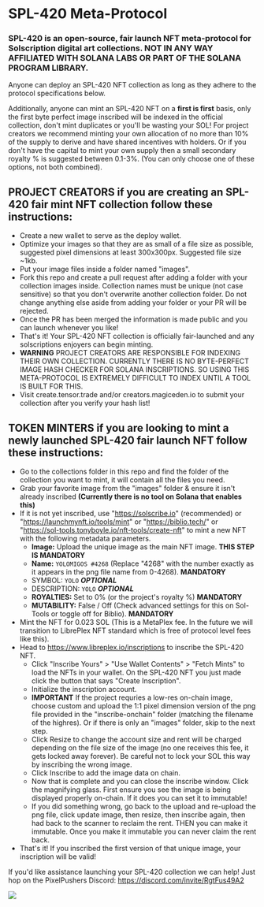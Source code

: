 # SPL-420 Meta-Protocol
### SPL-420 is an open-source, fair launch NFT meta-protocol for Solscription digital art collections. **NOT IN ANY WAY AFFILIATED WITH SOLANA LABS OR PART OF THE SOLANA PROGRAM LIBRARY.**

Anyone can deploy an SPL-420 NFT collection as long as they adhere to the protocol specifications below.

Additionally, anyone can mint an SPL-420 NFT on a **first is first** basis, only the first byte perfect image inscribed will be indexed in the official collection, don't mint duplicates or you'll be wasting your SOL! For project creators we recommend minting your own allocation of no more than 10% of the supply to derive and have shared incentives with holders. Or if you don't have the capital to mint your own supply then a small secondary royalty % is suggested between 0.1-3%. (You can only choose one of these options, not both combined).

## **PROJECT CREATORS** if you are creating an SPL-420 fair mint NFT collection follow these instructions:
- Create a new wallet to serve as the deploy wallet.
- Optimize your images so that they are as small of a file size as possible, suggested pixel dimensions at least 300x300px. Suggested file size ~1kb.
- Put your image files inside a folder named "images".
- Fork this repo and create a pull request after adding a folder with your collection images inside. Collection names must be unique (not case sensitive) so that you don't overwrite another collection folder. Do not change anything else aside from adding your folder or your PR will be rejected.
- Once the PR has been merged the information is made public and you can launch whenever you like!
- That's it! Your SPL-420 NFT collection is officially fair-launched and any solscriptions enjoyers can begin minting.
- **WARNING** PROJECT CREATORS ARE RESPONSIBLE FOR INDEXING THEIR OWN COLLECTION. CURRENTLY THERE IS NO BYTE-PERFECT IMAGE HASH CHECKER FOR SOLANA INSCRIPTIONS. SO USING THIS META-PROTOCOL IS EXTREMELY DIFFICULT TO INDEX UNTIL A TOOL IS BUILT FOR THIS.
- Visit create.tensor.trade and/or creators.magiceden.io to submit your collection after you verify your hash list!

## **TOKEN MINTERS** if you are looking to mint a newly launched SPL-420 fair launch NFT follow these instructions:
- Go to the collections folder in this repo and find the folder of the collection you want to mint, it will contain all the files you need.
- Grab your favorite image from the "images" folder & ensure it isn't already inscribed **(Currently there is no tool on Solana that enables this)**
- If it is not yet inscribed, use "https://solscribe.io" (recommended) or "https://launchmynft.io/tools/mint" or "https://biblio.tech/" or "https://sol-tools.tonyboyle.io/nft-tools/create-nft" to mint a new NFT with the following metadata parameters.
   - **Image:** Upload the unique image as the main NFT image. **THIS STEP IS MANDATORY**
   - **Name:** ```YOLOMIGOS #4268``` (Replace "4268" with the number exactly as it appears in the png file name from 0-4268). **MANDATORY**
   - SYMBOL: ```YOLO``` ***OPTIONAL***
   - DESCRIPTION: ```YOLO``` ***OPTIONAL***
   - **ROYALTIES:** Set to 0% (or the project's royalty %) **MANDATORY**
   - **MUTABILITY:** False / Off (Check advanced settings for this on Sol-Tools or toggle off for Biblio). **MANDATORY**
- Mint the NFT for 0.023 SOL (This is a MetaPlex fee. In the future we will transition to LibrePlex NFT standard which is free of protocol level fees like this).
- Head to https://www.libreplex.io/inscriptions to inscribe the SPL-420 NFT.
   - Click "Inscribe Yours" > "Use Wallet Contents" > "Fetch Mints" to load the NFTs in your wallet. On the SPL-420 NFT you just made click the button that says "Create Inscription".
   - Initialize the inscription account.
   - **IMPORTANT** If the project requries a low-res on-chain image, choose custom and upload the 1:1 pixel dimension version of the png file provided in the "inscribe-onchain" folder (matching the filename of the highres). Or if there is only an "images" folder, skip to the next step.
   - Click Resize to change the account size and rent will be charged depending on the file size of the image (no one receives this fee, it gets locked away forever). Be careful not to lock your SOL this way by inscribing the wrong image.
   - Click Inscribe to add the image data on chain.
   - Now that is complete and you can close the inscribe window. Click the magnifying glass. First ensure you see the image is being displayed properly on-chain. If it does you can set it to immutable!
   - If you did something wrong, go back to the upload and re-upload the png file, click update image, then resize, then inscribe again, then had back to the scanner to reclaim the rent. THEN you can make it immutable. Once you make it immutable you can never claim the rent back.
- That's it! If you inscribed the first version of that unique image, your inscription will be valid!

If you'd like assistance launching your SPL-420 collection we can help! Just hop on the PixelPushers Discord: https://discord.com/invite/RgtFus49A2

![](yolomigos.png)
